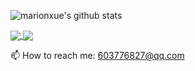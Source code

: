 ![marionxue's github stats](https://github-readme-stats.vercel.app/api?username=GuoYFnice&theme=radical) 
<a href="https://github.com/GuoYFnice">
  <!-- Change the `github-readme-stats.anuraghazra1.vercel.app` to `github-readme-stats.vercel.app`  -->
  <img align="center" src="https://github-readme-stats.vercel.app/api?username=GuoYFnice&theme=radical" />
</a>

<a href="https://github.com/GuoYFnice">
  <!-- Change the `github-readme-stats.anuraghazra1.vercel.app` to `github-readme-stats.vercel.app`  -->
  <img align="center" src="https://github-readme-stats.anuraghazra1.vercel.app/api/top-langs/?username=GuoYFnice&layout=compact&theme=radical" />
</a>

📫 How to reach me: 603776827@qq.com
